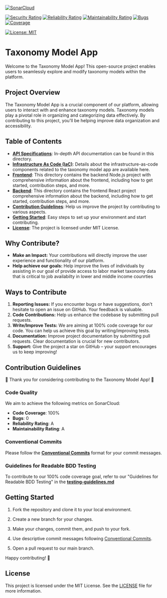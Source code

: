 [![SonarCloud](https://sonarcloud.io/images/project_badges/sonarcloud-white.svg)](https://sonarcloud.io/summary/new_code?id=tabiya-tech_taxonomy-model-application)

[![Security Rating](https://sonarcloud.io/api/project_badges/measure?project=tabiya-tech_taxonomy-model-application&metric=security_rating)](https://sonarcloud.io/summary/new_code?id=tabiya-tech_taxonomy-model-application)
[![Reliability Rating](https://sonarcloud.io/api/project_badges/measure?project=tabiya-tech_taxonomy-model-application&metric=reliability_rating)](https://sonarcloud.io/summary/new_code?id=tabiya-tech_taxonomy-model-application)
[![Maintainability Rating](https://sonarcloud.io/api/project_badges/measure?project=tabiya-tech_taxonomy-model-application&metric=sqale_rating)](https://sonarcloud.io/summary/new_code?id=tabiya-tech_taxonomy-model-application)
[![Bugs](https://sonarcloud.io/api/project_badges/measure?project=tabiya-tech_taxonomy-model-application&metric=bugs)](https://sonarcloud.io/summary/new_code?id=tabiya-tech_taxonomy-model-application)
[![Coverage](https://sonarcloud.io/api/project_badges/measure?project=tabiya-tech_taxonomy-model-application&metric=coverage)](https://sonarcloud.io/summary/new_code?id=tabiya-tech_taxonomy-model-application)

[![License: MIT](https://img.shields.io/badge/License-MIT-yellow.svg)](https://opensource.org/licenses/MIT)


# Taxonomy Model App

Welcome to the Taxonomy Model App! This open-source project enables users to seamlessly explore and modify taxonomy models within the platform.

## Project Overview

The Taxonomy Model App is a crucial component of our platform, allowing users to interact with and enhance taxonomy models. Taxonomy models play a pivotal role in organizing and categorizing data effectively. By contributing to this project, you'll be helping improve data organization and accessibility.

## Table of Contents

- **[API Specifications](api-specifications)**: In-depth API documentation can be found in this directory.
- **[Infrastructure As Code (IaC)](iac)**: Details about the infrastructure-as-code components related to the taxonomy model app are available here.
- **[Frontend](frontend)**: This directory contains the backend Node.js project with comprehensive information about the frontend, including how to get started, contribution steps, and more.
- **[Backend](backend)**: This directory contains the frontend React project comprehensive information about the backend, including how to get started, contribution steps, and more.
- **[Contribution Guidelines](#contribution-guidelines)**: Help us improve the project by contributing to various aspects.
- **[Getting Started](#getting-started)**: Easy steps to set up your environment and start contributing.
- **[License](#license)**: The project is licensed under MIT License.

## Why Contribute?

- **Make an Impact:** Your contributions will directly improve the user experience and functionality of our platform.
- **Help achieve our goals:** Help improve the lives of individuals by assisting in our goal of provide access to labor market taxonomy data that is critical to job availabilty in lower and middle income counrties

## Ways to Contribute

1. **Reporting Issues:** If you encounter bugs or have suggestions, don't hesitate to open an issue on GitHub. Your feedback is valuable.
2. **Code Contributions:** Help us enhance the codebase by submitting pull requests. 
3. **Write/Improve Tests:** We are aiming at 100% code coverage for our code. You can help us achieve this goal by writing/improving tests.
4. **Documentation:** Improve project documentation by submitting pull requests. Clear documentation is crucial for new contributors.
5. **Support:** Give the project a star on GitHub – your support encourages us to keep improving!

## Contribution Guidelines

🎉 Thank you for considering contributing to the Taxonomy Model App! 🎉

### Code Quality

We aim to achieve the following metrics on SonarCloud:

- **Code Coverage**: 100%
- **Bugs**: 0
- **Reliability Rating**: A
- **Maintainability Rating**: A

### **Conventional Commits**

Please follow the **[Conventional Commits](https://www.conventionalcommits.org/)** format for your commit messages.

### **Guidelines for Readable BDD Testing**

To contribute to our 100% code coverage goal, refer to our "Guidelines for Readable BDD Testing" in the **[testing-guidelines.md](testing-guidelines.md)**

## Getting Started

1. Fork the repository and clone it to your local environment.

2. Create a new branch for your changes.

3. Make your changes, commit them, and push to your fork.

4. Use descriptive commit messages following [Conventional Commits](https://www.conventionalcommits.org/en/v1.0.0/).

5. Open a pull request to our main branch.

Happy contributing! 🚀

## License

This project is licensed under the MIT License. See the [LICENSE](LICENSE) file for more information.


